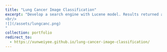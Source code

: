 ```yaml
---
title: "Lung Cancer Image Classification"
excerpt: "Develop a search engine with Lucene model. Results returned are ranked using tf-idf score. Users provide relevance feedback to improve the effectiveness of the information retrieved.
<br/>
![](/assets/lungcanc.png)
"
collection: portfolio
redirect_to: 
  - https://xunweiyee.github.io/lung-cancer-image-classification/
---
```

